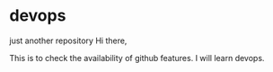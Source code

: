 # devops
just another repository
Hi there,

This is to check the availability of github features.
I will learn devops.
